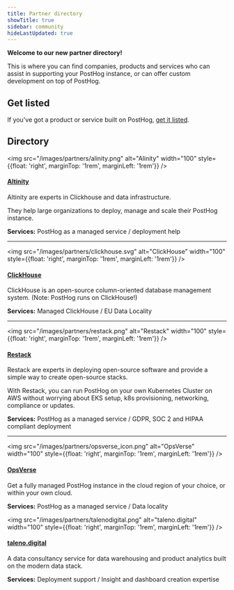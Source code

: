 ```yaml
---
title: Partner directory
showTitle: true
sidebar: community
hideLastUpdated: true
---
```


**Welcome to our new partner directory!**

This is where you can find companies, products and services who can assist in supporting your PostHog instance, or can offer custom development on top of PostHog.

## Get listed

If you've got a product or service built on PostHog, [get it listed](/partners/guidelines).

## Directory

<img src="/images/partners/alinity.png" alt="Alinity" width="100" style={{float: 'right', marginTop: '1rem', marginLeft: '1rem'}} />

#### [**Altinity**](../partners/altinity)

Altinity are experts in Clickhouse and data infrastructure.

They help large organizations to deploy, manage and scale their PostHog instance.

**Services:** PostHog as a managed service / deployment help

<hr />

<img src="/images/partners/clickhouse.svg" alt="ClickHouse" width="100" style={{float: 'right', marginTop: '1rem', marginLeft: '1rem'}} />

#### [**ClickHouse**](../partners/clickhouse)

ClickHouse is an open-source column-oriented database management system. (Note: PostHog runs on ClickHouse!)

**Services:** Managed ClickHouse / EU Data Locality

<hr />

<img src="/images/partners/restack.png" alt="Restack" width="100" style={{float: 'right', marginTop: '1rem', marginLeft: '1rem'}} />

#### [**Restack**](../partners/restack)

Restack are experts in deploying open-source software and provide a simple way to create open-source stacks.

With Restack, you can run PostHog on your own Kubernetes Cluster on AWS without worrying about EKS setup, k8s provisioning, networking, compliance or updates.

**Services:** PostHog as a managed service / GDPR, SOC 2 and HIPAA compliant deployment

<hr />

<img src="/images/partners/opsverse_icon.png" alt="OpsVerse" width="100" style={{float: 'right', marginTop: '1rem', marginLeft: '1rem'}} />

#### [**OpsVerse**](../partners/opsverse)

Get a fully managed PostHog instance in the cloud region of your choice, or within your own cloud.

**Services:** PostHog as a managed service / Data locality

<img src="/images/partners/talenodigital.png" alt="taleno.digital" width="100" style={{float: 'right', marginTop: '1rem', marginLeft: '1rem'}} />

#### [**taleno.digital**](../partners/taleno-digital)

A data consultancy service for data warehousing and product analytics built on the modern data stack.

**Services:** Deployment support / Insight and dashboard creation expertise